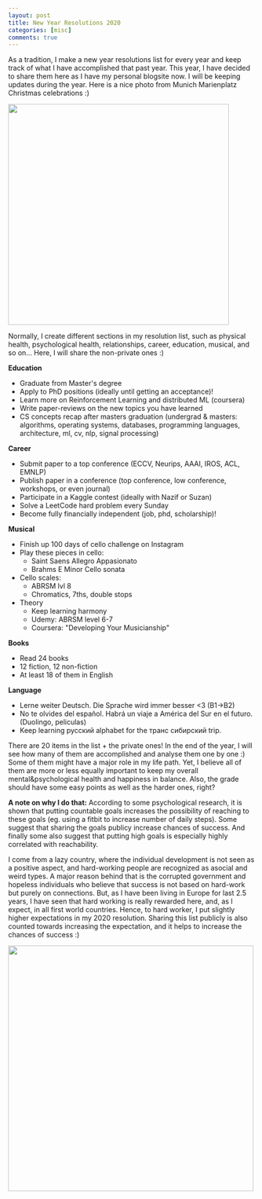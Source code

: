 ```yaml
---
layout: post
title: New Year Resolutions 2020  
categories: [misc]
comments: true
---
```


As a tradition, I make a new year resolutions list for every year and keep track of what I have accomplished that past year. This year, I have decided to share them here as I have my personal blogsite now. I will be keeping updates during the year. Here is a nice photo from Munich Marienplatz Christmas celebrations :) 

<img src="/images/munich.png" height="450">

Normally, I create different sections in my resolution list, such as physical health, psychological health, relationships, career, education, musical, and so on... Here, I will share the non-private ones :) 

**Education**
- Graduate from Master's degree
- Apply to PhD positions (ideally until getting an acceptance)!
- Learn more on Reinforcement Learning and distributed ML (coursera)
- Write paper-reviews on the new topics you have learned
- CS concepts recap after masters graduation (undergrad & masters: algorithms, operating systems, databases, programming languages, architecture, ml, cv, nlp, signal processing)

**Career**
- Submit paper to a top conference (ECCV, Neurips, AAAI, IROS, ACL, EMNLP)
- Publish paper in a conference (top conference, low conference, workshops, or even journal)
- Participate in a Kaggle contest (ideally with Nazif or Suzan)
- Solve a LeetCode hard problem every Sunday
- Become fully financially independent (job, phd, scholarship)!

**Musical**
- Finish up 100 days of cello challenge on Instagram
- Play these pieces in cello:
	- Saint Saens Allegro Appasionato 
	- Brahms E Minor Cello sonata
- Cello scales:
	- ABRSM lvl 8
	- Chromatics, 7ths, double stops
- Theory
	- Keep learning harmony
	- Udemy: ABRSM level 6-7 
	- Coursera: "Developing Your Musicianship"

**Books**
- Read 24 books
- 12 fiction, 12 non-fiction
- At least 18 of them in English

**Language**
- Lerne weiter Deutsch. Die Sprache wird immer besser <3 (B1->B2)
- No te olvides del español. Habrá un viaje a América del Sur en el futuro. (Duolingo, peliculas)
- Keep learning русский alphabet for the транс сибирский trip.

There are 20 items in the list + the private ones! In the end of the year, I will see how many of them are accomplished and analyse them one by one :) Some of them might have a major role in my life path. Yet, I believe all of them are more or less equally important to keep my overall mental&psychological health and happiness in balance. Also, the grade should have some easy points as well as the harder ones, right? 

**A note on why I do that:** According to some psychological research, it is shown that putting countable goals increases the possibility of reaching to these goals (eg. using a fitbit to increase number of daily steps). Some suggest that sharing the goals publicy increase chances of success. And finally some also suggest that putting high goals is especially highly correlated with reachability.

I come from a lazy country, where the individual development is not seen as a positive aspect, and hard-working people are recognized as asocial and weird types. A major reason behind that is the corrupted government and hopeless individuals who believe that success is not based on hard-work but purely on connections. But, as I have been living in Europe for last 2.5 years, I have seen that hard working is really rewarded here, and, as I expect, in all first world countries. Hence, to hard worker, I put slightly higher expectations in my 2020 resolution. Sharing this list publicly is also counted towards increasing the expectation, and it helps to increase the chances of success :)  

<img src="/images/tum.png" height="500">




